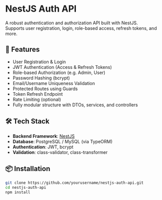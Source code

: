 # NestJS Auth API

A robust authentication and authorization API built with NestJS.  
Supports user registration, login, role-based access, refresh tokens, and more.

## 🔐 Features

- User Registration & Login
- JWT Authentication (Access & Refresh Tokens)
- Role-based Authorization (e.g. Admin, User)
- Password Hashing (bcrypt)
- Email/Username Uniqueness Validation
- Protected Routes using Guards
- Token Refresh Endpoint
- Rate Limiting (optional)
- Fully modular structure with DTOs, services, and controllers

## 🛠 Tech Stack

- **Backend Framework**: [NestJS](https://nestjs.com/)
- **Database**: PostgreSQL / MySQL (via TypeORM)
- **Authentication**: JWT, bcrypt
- **Validation**: class-validator, class-transformer

## 📦 Installation

```bash
git clone https://github.com/yourusername/nestjs-auth-api.git
cd nestjs-auth-api
npm install
```
